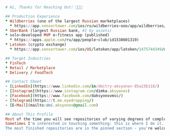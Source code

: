 ```ruby
# Hi, Thanks for Reaching Out! 🙂👋🏻

## Production Experience
* Wildberries (one of the largest Russian marketplaces)
  * https://app.sensortower.com/ios/ru/wildberries-ooo/app/wildberries/597880187/overview
* SberBank (largest Russian bank, #1 by assets)
* solo-developed MVP e-fitness app (published)
  * https://apps.apple.com/ru/app/people-club/id1538601319)
* Latoken (crypto exchange)
  * https://app.sensortower.com/ios/US/latoken/app/latoken/1475744349/overview

## Target Industries
* FinTech
* Retail / Marketplace
* Delivery / FoodTech

## Contact Sheet
- [LinkedIn](https://www.linkedin.com/in/dmitry-aksyonov-85a23b118/)   
- [Instagram](https://www.instagram.com/dimka.aksyonov)
- [Facebook](https://www.facebook.com/daksyonovmsc/)
- [Telegram](https://t.me.eyedropping/)
- [E-Mail](mailto:dmi.aksyonov@gmail.com)

## About This Profile
Most of the time you will see repositories of varying degrees of completeness here. 
Sometimes I'm interested in touching something: this is where I do it. 
The most finished repositories are in the pinned section - you're welcome to have a look.
```

<!--
**daksyonov/daksyonov** is a ✨ _special_ ✨ repository because its `README.md` (this file) appears on your GitHub profile.

Here are some ideas to get you started:

- 🔭 I’m currently working on ...
- 🌱 I’m currently learning ...
- 👯 I’m looking to collaborate on ...
- 🤔 I’m looking for help with ...
- 💬 Ask me about ...
- 📫 How to reach me: ...
- 😄 Pronouns: ...
- ⚡ Fun fact: ...
-->
